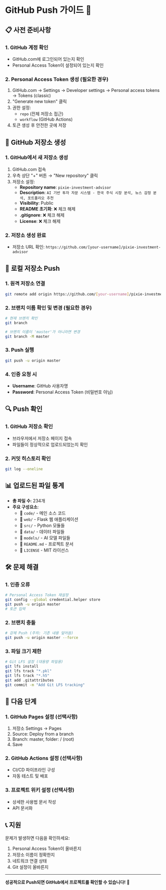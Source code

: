 # GitHub Push 가이드 🚀

## 📋 사전 준비사항

### 1. GitHub 계정 확인
- GitHub.com에 로그인되어 있는지 확인
- Personal Access Token이 설정되어 있는지 확인

### 2. Personal Access Token 생성 (필요한 경우)
1. GitHub.com → Settings → Developer settings → Personal access tokens → Tokens (classic)
2. "Generate new token" 클릭
3. 권한 설정:
   - `repo` (전체 저장소 접근)
   - `workflow` (GitHub Actions)
4. 토큰 생성 후 안전한 곳에 저장

## 🔧 GitHub 저장소 생성

### 1. GitHub에서 새 저장소 생성
1. GitHub.com 접속
2. 우측 상단 "+" 버튼 → "New repository" 클릭
3. 저장소 설정:
   - **Repository name**: `pixie-investment-advisor`
   - **Description**: `AI 기반 투자 자문 시스템 - 한국 주식 시장 분석, 뉴스 감정 분석, 포트폴리오 추천`
   - **Visibility**: Public
   - **README 초기화**: ❌ 체크 해제
   - **.gitignore**: ❌ 체크 해제
   - **License**: ❌ 체크 해제

### 2. 저장소 생성 완료
- 저장소 URL 확인: `https://github.com/[your-username]/pixie-investment-advisor`

## 🚀 로컬 저장소 Push

### 1. 원격 저장소 연결
```bash
git remote add origin https://github.com/[your-username]/pixie-investment-advisor.git
```

### 2. 브랜치 이름 확인 및 변경 (필요한 경우)
```bash
# 현재 브랜치 확인
git branch

# 브랜치 이름이 'master'가 아니라면 변경
git branch -M master
```

### 3. Push 실행
```bash
git push -u origin master
```

### 4. 인증 요청 시
- **Username**: GitHub 사용자명
- **Password**: Personal Access Token (비밀번호 아님)

## 🔍 Push 확인

### 1. GitHub 저장소 확인
- 브라우저에서 저장소 페이지 접속
- 파일들이 정상적으로 업로드되었는지 확인

### 2. 커밋 히스토리 확인
```bash
git log --oneline
```

## 📊 업로드된 파일 통계

- **총 파일 수**: 234개
- **주요 구성요소**:
  - 📁 `code/` - 메인 소스 코드
  - 📁 `web/` - Flask 웹 애플리케이션
  - 📁 `src/` - Python 모듈들
  - 📁 `data/` - 데이터 파일들
  - 📁 `models/` - AI 모델 파일들
  - 📄 `README.md` - 프로젝트 문서
  - 📄 `LICENSE` - MIT 라이선스

## 🛠️ 문제 해결

### 1. 인증 오류
```bash
# Personal Access Token 재설정
git config --global credential.helper store
git push -u origin master
# 토큰 입력
```

### 2. 브랜치 충돌
```bash
# 강제 Push (주의: 기존 내용 덮어씀)
git push -u origin master --force
```

### 3. 파일 크기 제한
```bash
# Git LFS 설정 (대용량 파일용)
git lfs install
git lfs track "*.pkl"
git lfs track "*.h5"
git add .gitattributes
git commit -m "Add Git LFS tracking"
```

## 🎯 다음 단계

### 1. GitHub Pages 설정 (선택사항)
1. 저장소 Settings → Pages
2. Source: Deploy from a branch
3. Branch: master, folder: / (root)
4. Save

### 2. GitHub Actions 설정 (선택사항)
- CI/CD 파이프라인 구성
- 자동 테스트 및 배포

### 3. 프로젝트 위키 설정 (선택사항)
- 상세한 사용법 문서 작성
- API 문서화

## 📞 지원

문제가 발생하면 다음을 확인하세요:
1. Personal Access Token이 올바른지
2. 저장소 이름이 정확한지
3. 네트워크 연결 상태
4. Git 설정이 올바른지

---

**성공적으로 Push되면 GitHub에서 프로젝트를 확인할 수 있습니다!** 🎉 